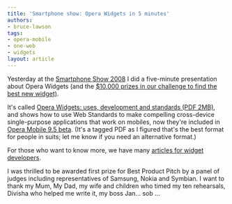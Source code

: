 ```yaml
---
title: 'Smartphone show: Opera Widgets in 5 minutes'
authors:
- bruce-lawson
tags:
- opera-mobile
- one-web
- widgets
layout: article
---
```

<p>Yesterday at the  <a href="http://www.smartphoneshow.com/">Smartphone Show 2008</a> I did a five-minute presentation about Opera Widgets (and the <a href="/ODIN/blog/opera-mobile-9-5-beta-2-and-the-x-widget-challenge">$10,000 prizes in our challenge to find the best new widget)</a>.</p>
<p>It&#39;s called <a href="http://files.myopera.com/brucelawson/blog/opera-widgets-5-minutes.pdf">Opera Widgets: uses, development and standards (PDF 2MB)</a>, and shows how to use Web Standards to make compelling cross-device single-purpose applications that work on mobiles, now they&#39;re included in <a href="http://www.opera.com/products/mobile/">Opera Mobile 9.5 beta</a>. (It&#39;s a tagged <abbr>PDF</abbr> as I figured that&#39;s the best format for people in suits; let me know if you need an alternative format.)</p>
<p>For those who want to know more, we have many <a href="http://dev.opera.com/articles/widgets/">articles for widget developers</a>.</p>

<p>I was thrilled to be awarded first prize for Best Product Pitch by a panel of judges including representatives of Samsung, Nokia and  Symbian. I want to thank my Mum, My Dad, my wife and children who timed my ten rehearsals, Divisha who helped me write it, my boss Jan… sob …</p>
